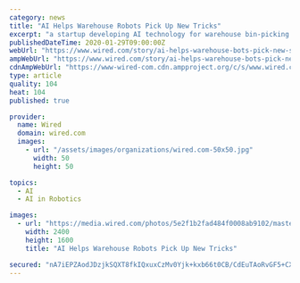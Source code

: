 ```yaml
---
category: news
title: "AI Helps Warehouse Robots Pick Up New Tricks"
excerpt: "a startup developing AI technology for warehouse bin-picking bots. Covariant.ai has developed a platform that consists of off-the-shelf robot arms equipped with cameras, a special gripper, and plenty of computer power for figuring out how to grasp objects tossed into warehouse bins. The company, emerging from stealth Wednesday, announced the ..."
publishedDateTime: 2020-01-29T09:00:00Z
webUrl: "https://www.wired.com/story/ai-helps-warehouse-bots-pick-new-skills/"
ampWebUrl: "https://www.wired.com/story/ai-helps-warehouse-bots-pick-new-skills/amp"
cdnAmpWebUrl: "https://www-wired-com.cdn.ampproject.org/c/s/www.wired.com/story/ai-helps-warehouse-bots-pick-new-skills/amp"
type: article
quality: 104
heat: 104
published: true

provider:
  name: Wired
  domain: wired.com
  images:
    - url: "/assets/images/organizations/wired.com-50x50.jpg"
      width: 50
      height: 50

topics:
  - AI
  - AI in Robotics

images:
  - url: "https://media.wired.com/photos/5e2f1b2fad484f0008ab9102/master/pass/Biz-A%20Covariant%20robot%20at%20a%20KNAPP-powered%20warehouse%20Obeta%20outside%20Berlin_.jpg"
    width: 2400
    height: 1600
    title: "AI Helps Warehouse Robots Pick Up New Tricks"

secured: "nA7iEPZAodJDzjkSQXT8fkIQxuxCzMv0Yjk+kxb66t0CB/CdEuTAoRvGF5+CXcZBzN1GCrgb8UL+80JGa9V+5+D1BLc1bQEupy16WSBvLXR++0xL2EiLhPsDtEYtWbYWmO5XeCrRGKgcACNTd+42k6xiNEB/gRmXoAMYySM3nhJiDN0W1dpkHP+K5925reQwywpdCIA/l/oNrTab4Xp9noKPDLW82rz5X5MTLFCiZlONy4zq8Lz87XIRmnqhYMgoCeHmAdZu3q029j+todf9CzwoN/gILeBVz36g69kNxPgmsjKe4EyPTxemwlY0Whf3;mYgEQzB4UQcfqLD8H93luA=="
---
```


